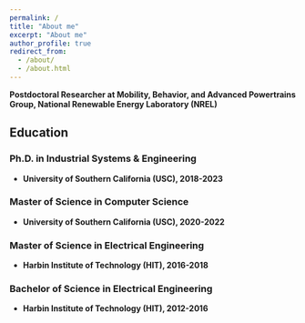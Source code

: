 ```yaml
---
permalink: /
title: "About me"
excerpt: "About me"
author_profile: true
redirect_from: 
  - /about/
  - /about.html
---
```

**Postdoctoral Researcher at Mobility, Behavior, and Advanced Powertrains Group, National Renewable Energy Laboratory (NREL)**
## Education
### Ph.D. in Industrial Systems & Engineering
- **University of Southern California (USC), 2018-2023**
### Master of Science in Computer Science
- **University of Southern California (USC), 2020-2022**
### Master of Science in Electrical Engineering
- **Harbin Institute of Technology (HIT), 2016-2018**
### Bachelor of Science in Electrical Engineering
- **Harbin Institute of Technology (HIT), 2012-2016**
